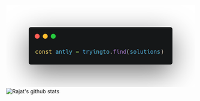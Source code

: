 ![](https://github.com/rajUwU/rajUwU/blob/main/carbon(1).png?raw=true)
![Rajat's github stats](https://github-readme-stats.vercel.app/api?username=rajUwU&show_icons=true&hide_border=true&theme=radical)
